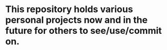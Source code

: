 # This repository holds various personal projects now and in the future for others to see/use/commit on.
